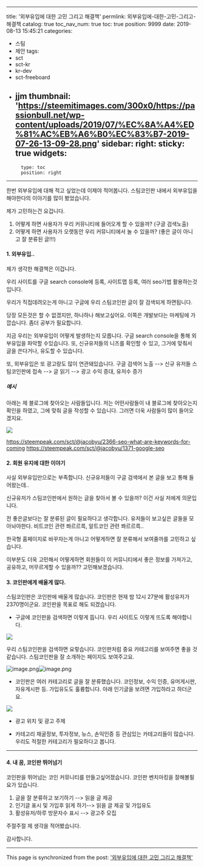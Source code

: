 
---
title: '외부유입에 대한 고민 그리고 해결책'
permlink: 외부유입에-대한-고민-그리고-해결책
catalog: true
toc_nav_num: true
toc: true
position: 9999
date: 2019-08-13 15:45:21
categories:
- 스팀
- 제안
tags:
- sct
- sct-kr
- kr-dev
- sct-freeboard
- jjm
thumbnail: 'https://steemitimages.com/300x0/https://passionbull.net/wp-content/uploads/2019/07/%EC%8A%A4%ED%81%AC%EB%A6%B0%EC%83%B7-2019-07-26-13-09-28.png'
sidebar:
    right:
        sticky: true
widgets:
    -
        type: toc
        position: right
---


한번 외부유입에 대해 적고 싶었는데 이제야 적어봅니다.
스팀코인판 내에서 외부유입을 해야한다의 이야기를 많이 봤었습니다. 

제가 고민하는건 요겁니다.

1. 어떻게 하면 사용자가 우리 커뮤니티에 들어오게 할 수 있을까? (구글 검색노출)
2. 어떻게 하면 사용자가 오랫동안 우리 커뮤니티에서 놀 수 있을까? (좋은 글이 아니고 잘 분류된 글!!!)


#### 1. 외부유입.. 

제가 생각한 해결책은 이겁니다.

우리 사이트를 구글 search console에 등록, 사이트맵 등록, 여러 seo기법 활용하는것입니다.

우리가 직접데려오는게 아니고 구글에 우리 스팀코인판 글이 잘 검색되게 하면됩니다.

당장 모든것은 할 수 없겠지만, 하나하나 해보고싶어요.
이쪽은 개발보다는 마케팅에 가깝습니다. 좀더 공부가 필요합니다.

지금 우리는 외부유입이 어떻게 발생하는지 모릅니다. 구글 search console을 통해 외부유입을 파악할 수있습니다. 또, 신규유저들의 니즈를 확인할 수 있고, 그거에 맞춰서 글을 쓴다거나, 유도할 수 있습니다.

또, 외부유입은 또 광고랑도 많이 연관돼있습니다.
구글 검색어 노출 --> 신규 유저들 스팀코인판에 접속 --> 글 읽기 --> 광고 수익 증대, 유저수 증가

##### 예시
아래는 제 블로그에 찾아오는 사람들입니다.
저는 어떤사람들이 내 블로그에 찾아오는지 확인을 하였고, 그에 맞춰 글을 작성할 수 있습니다.
그러면 더욱 사람들이 많이 들어오겠지요.

![](https://steemitimages.com/300x0/https://passionbull.net/wp-content/uploads/2019/07/%EC%8A%A4%ED%81%AC%EB%A6%B0%EC%83%B7-2019-07-26-13-09-28.png)

https://steempeak.com/sct/@jacobyu/2366-seo-what-are-keywords-for-coming
https://steempeak.com/sct/@jacobyu/1371-google-seo

#### 2. 회원 유지에 대한 이야기

사실 외부유입만으로는 부족합니다. 신규유저들이 구글 검색에서 본 글을 보고 통해 들어왔는데..

신규유저가 스팀코인판에서 원하는 글을 찾아서 볼 수 있을까? 이건 사실 저에게 의문입니다. 

전 좋은글보다는 잘 분류된 글이 필요하다고 생각합니다. 유저들이 보고싶은 글들을 모아놔야한다. 비트코인 관련 쫘르르륵, 알트코인 관련 쫘르르륵.. 

한국형 홈페이지로 바꾸자는게 아니고 어떻게하면 잘 분류해서 보여줄까를 고민하고 싶습니다.

이부분도 더욱 고민해서 어떻게하면 회원들이 이 커뮤니티에서 좋은 정보를 가져가고, 공유하고, 머무르게할 수 있을까?? 고민해보겠습니다.

#### 3. 코인판에게 배울게 많다.

스팀코인판은 코인판에 배울게 많습니다. 코인판은 현재 밤 12시 27분에 활성유저가 2370명이군요. 코인판을 목표로 해도 되겠습니다.


* 구글에 코인판을 검색하면 이렇게 뜹니다. 우리 사이트도 이렇게 뜨도록 해야합니다.

![](https://cdn.steemitimages.com/DQmeRjQc3YQ3i3ezQokVFbfbNkDXXBhtmeqbKb9NWfXnfCy/image.png)

우리 스팀코인판을 검색하면 요렇습니다. 코인판처럼 중요 카테고리를 보여주면 좋을 것 같습니다. 스팀코인판을 잘 소개하는 페이지도 보여주고요.

![image.png](https://steemitimages.com/300x0/https://files.steempeak.com/file/steempeak/jacobyu/0ViN3BEu-image.png)![image.png](https://steemitimages.com/300x0/https://files.steempeak.com/file/steempeak/jacobyu/zPAT3UrV-image.png)

*  코인판은 여러 카테고리로 글을 잘 분류했습니다. 코인정보, 수익 인증, 유머게시판, 자유게시판 등. 가입유도도 훌륭합니다. 아래 인기글을 보려면 가입하라고 하더군요.


![](https://steemitimages.com/300x0/https://cdn.steemitimages.com/DQmdtU64h6ZcwjuVMZdG3rz5L39gPQAU1acu8QuipcFhMry/image.png)

*  광고 위치 및 광고 주제

*  카테고리
채굴정보, 투자정보, 뉴스, 손익인증 등 관심있는 카테고리들이 많습니다.
우리도 적절한 카테고리가 필요하다고 봅니다.


----

#### 4. 내 꿈, 코인판 뛰어넘기

코인판을 뛰어넘는 코인 커뮤니티를 만들고싶어졌습니다.
코인판 벤치마킹을 잘해볼필요가 있습니다.

1. 글을 잘 분류하고 보기하기 --> 읽을 글 제공
2. 인기글 표시 및 가입후 읽게 하기--> 읽을 글 제공 및 가입유도 
3. 활성유저/하루 방문자수 표시 --> 광고주 모집

주절주절 제 생각을 적어봤습니다.

감사합니다.

- - -

This page is synchronized from the post: ['외부유입에 대한 고민 그리고 해결책'](https://steempeak.com/@jacobyu/4wmnyu)
